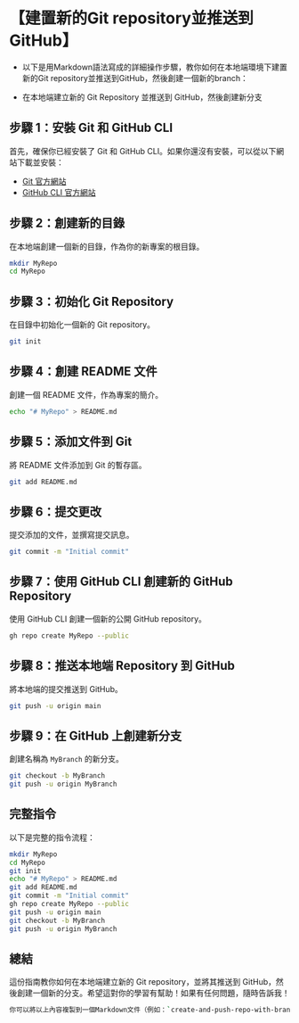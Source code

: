 
# 【建置新的Git repository並推送到GitHub】

- 以下是用Markdown語法寫成的詳細操作步驟，教你如何在本地端環境下建置新的Git repository並推送到GitHub，然後創建一個新的branch：


- 在本地端建立新的 Git Repository 並推送到 GitHub，然後創建新分支

## 步驟 1：安裝 Git 和 GitHub CLI
首先，確保你已經安裝了 Git 和 GitHub CLI。如果你還沒有安裝，可以從以下網站下載並安裝：
- [Git 官方網站](https://git-scm.com/)
- [GitHub CLI 官方網站](https://cli.github.com/)

## 步驟 2：創建新的目錄
在本地端創建一個新的目錄，作為你的新專案的根目錄。

```sh
mkdir MyRepo
cd MyRepo
```

## 步驟 3：初始化 Git Repository
在目錄中初始化一個新的 Git repository。

```sh
git init
```

## 步驟 4：創建 README 文件
創建一個 README 文件，作為專案的簡介。

```sh
echo "# MyRepo" > README.md
```

## 步驟 5：添加文件到 Git
將 README 文件添加到 Git 的暫存區。

```sh
git add README.md
```

## 步驟 6：提交更改
提交添加的文件，並撰寫提交訊息。

```sh
git commit -m "Initial commit"
```

## 步驟 7：使用 GitHub CLI 創建新的 GitHub Repository
使用 GitHub CLI 創建一個新的公開 GitHub repository。

```sh
gh repo create MyRepo --public
```

## 步驟 8：推送本地端 Repository 到 GitHub
將本地端的提交推送到 GitHub。

```sh
git push -u origin main
```

## 步驟 9：在 GitHub 上創建新分支
創建名稱為 `MyBranch` 的新分支。

```sh
git checkout -b MyBranch
git push -u origin MyBranch
```

## 完整指令
以下是完整的指令流程：

```sh
mkdir MyRepo
cd MyRepo
git init
echo "# MyRepo" > README.md
git add README.md
git commit -m "Initial commit"
gh repo create MyRepo --public
git push -u origin main
git checkout -b MyBranch
git push -u origin MyBranch
```

## 總結
這份指南教你如何在本地端建立新的 Git repository，並將其推送到 GitHub，然後創建一個新的分支。希望這對你的學習有幫助！如果有任何問題，隨時告訴我！

```sh
你可以將以上內容複製到一個Markdown文件（例如：`create-and-push-repo-with-branch.md`）中，然後下載或使用Markdown查看器來閱讀。希望這對你的學習有幫助！
```